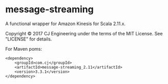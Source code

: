 # message-streaming

A functional wrapper for Amazon Kinesis for Scala 2.11.x.

Copyright © 2017 CJ Engineering under the terms of the MIT License. See "LICENSE" for details.

For Maven poms:

```
<dependency>
    <groupId>com.cj</groupId>
    <artifactId>message-streaming_2.11</artifactId>
    <version>3.3.1</version>
</dependency>
```
